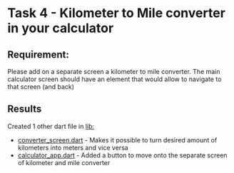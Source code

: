 # Task 4 - Kilometer to Mile converter in your calculator

## Requirement:<br>
Please add on a separate screen a kilometer to mile converter. The main calculator screen should have an element that would allow to navigate to that screen (and back) 

## Results

Created 1 other dart file in [lib:](https://github.com/mdkostom/MobileCalc/tree/Task-4-Kilometer-to-Mile-converter-in-your-calculator/lib)
- [converter_screen.dart](https://github.com/mdkostom/MobileCalc/blob/Task-4-Kilometer-to-Mile-converter-in-your-calculator/lib/converter_screen.dart) - Makes it possible to turn desired amount of kilometers into meters and vice versa
- [calculator_app.dart](https://github.com/mdkostom/MobileCalc/blob/Task-4-Kilometer-to-Mile-converter-in-your-calculator/lib/calculator_app.dart) - Added a button to move onto the separate screen of kilometer and mile converter
